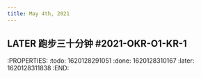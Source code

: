 ```yaml
---
title: May 4th, 2021
---
```


## LATER 跑步三十分钟 #2021-OKR-O1-KR-1
:PROPERTIES:
:todo: 1620128291051
:done: 1620128310167
:later: 1620128311838
:END:
##
